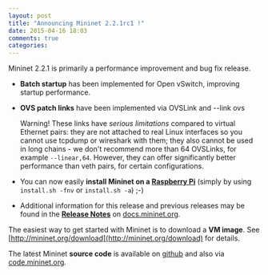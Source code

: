 ```yaml
---
layout: post
title: "Announcing Mininet 2.2.1rc1 !"
date: 2015-04-16 18:03
comments: true
categories:
---
```


Mininet 2.2.1 is primarily a performance improvement and bug fix release.

- **Batch startup** has been implemented for Open vSwitch, improving
  startup performance.

- **OVS patch links** have been implemented via OVSLink and --link ovs

  Warning! These links have *serious limitations* compared to
  virtual Ethernet pairs: they are not attached to real Linux
  interfaces so you cannot use tcpdump or wireshark with them;
  they also cannot be used in long chains - we don't recommend more
  than 64 OVSLinks, for example `--linear,64`. However, they can offer
  significantly better performance than veth pairs, for certain
  configurations.

- You can now easily **install Mininet on a [Raspberry Pi](http://raspberrypi.org)**
  (simply by using `install.sh -fnv` or `install.sh -a`)  ;-)

- Additional information for this release and previous releases
  may be found in the **[Release Notes](https://github.com/mininet/mininet/wiki/Documentation#mininet-release-notes)**
  on [docs.mininet.org](http://docs.mininet.org).

The easiest way to get started with Mininet is to download a
**VM image**. See [http://mininet.org/download](http://mininet.org/download)
for details.

The latest Mininet **source code** is available on
[github]([http://github.com/mininet/mininet) and also via
[code.mininet.org](http://code.mininet.org).
